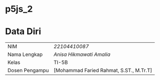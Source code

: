 # p5js_2

# Data Diri

|  |  |
|--|--|
| NIM | *22104410087* |
| Nama Lengkap | *Anisa Hikmawati Amalia* |
| Kelas | TI-5B |
| Dosen Pengampu | [Mohammad Faried Rahmat, S.ST., M.Tr.T]

